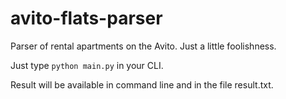 # avito-flats-parser
Parser of rental apartments on the Avito. Just a little foolishness.

Just type ```python main.py``` in your CLI.

Result will be available in command line and in the file result.txt.
